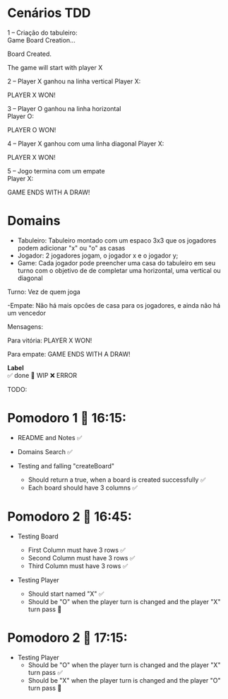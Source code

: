 # Cenários TDD 
1 – Criação do tabuleiro:  
Game Board Creation...

Board Created.

The game will start with player X 

2 – Player X ganhou na linha vertical 
Player X: 

PLAYER X WON!
 
3 – Player O ganhou na linha horizontal  
Player O: 

PLAYER O WON! 

4 – Player X ganhou com uma linha diagonal 
Player X: 

PLAYER X WON! 

5 – Jogo termina com um empate  
Player X: 

GAME ENDS WITH A DRAW!

# Domains

- Tabuleiro: Tabuleiro montado com um espaco 3x3 que os jogadores podem adicionar "x" ou "o" as casas
- Jogador: 2 jogadores jogam, o jogador x e o jogador y;
- Game: Cada jogador pode preencher uma casa do tabuleiro em seu turno com o objetivo de de completar uma horizontal, uma vertical ou diagonal

Turno: Vez de quem joga

-Empate: Não há mais opcões de casa para os jogadores, e ainda não há um vencedor

Mensagens:

Para vitória:
PLAYER X WON!

Para empate:
GAME ENDS WITH A DRAW!

**Label**  
✅ done 🚧 WIP ❌ ERROR

TODO:

# Pomodoro 1 🍅 16:15:

- README and Notes ✅
- Domains Search ✅

- Testing and falling "createBoard"
    - Should return a true, when a board is created successfully ✅
    - Each board should have 3 columns ✅

# Pomodoro 2 🍅 16:45:

- Testing Board
    - First Column must have 3 rows ✅
    - Second Column must have 3 rows ✅
    - Third Column must have 3 rows ✅

- Testing Player
    - Should start named "X" ✅
    - Should be "O" when the player turn is changed and the player "X" turn pass 🚧

# Pomodoro 2 🍅 17:15:

- Testing Player
    - Should be "O" when the player turn is changed and the player "X" turn pass ✅
    - Should be "X" when the player turn is changed and the player "O" turn pass 🚧